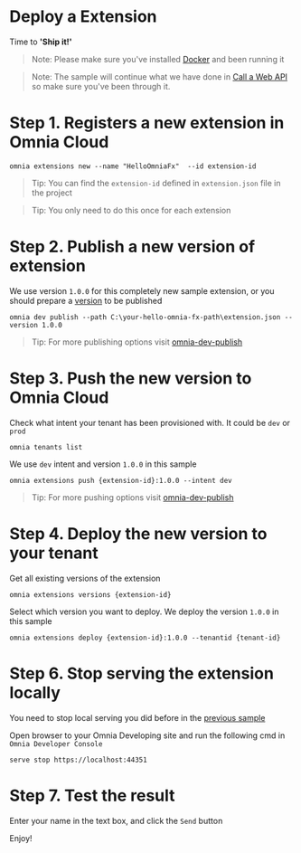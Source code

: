 # Deploy a Extension

Time to **'Ship it!'**

>Note: Please make sure you've installed [Docker](https://github.com/preciofishbone/OmniaFx/tree/master/docs/tutorials/getting-started#docker) and been running it

>Note: The sample will continue what we have done in [Call a Web API](https://github.com/preciofishbone/OmniaFx/tree/master/docs/tutorials/first-extension/call-web-api) so make sure you've been through it.

# Step 1. Registers a new extension in Omnia Cloud

```
omnia extensions new --name "HelloOmniaFx"  --id extension-id
```

>Tip: You can find the `extension-id` defined in `extension.json` file in the project

>Tip: You only need to do this once for each extension

# Step 2. Publish a new version of extension

We use version `1.0.0` for this completely new sample extension, or you should prepare a [version](https://github.com/preciofishbone/OmniaFx/tree/master/docs/cli#versioning-reference) to be published


```
omnia dev publish --path C:\your-hello-omnia-fx-path\extension.json --version 1.0.0
```

>Tip: For more publishing options visit [omnia-dev-publish](https://github.com/preciofishbone/OmniaFx/tree/master/docs/cli#omnia-dev-publish)

# Step 3. Push the new version to Omnia Cloud

Check what intent your tenant has been provisioned with. It could be `dev` or `prod`

```
omnia tenants list
```

We use `dev` intent and version `1.0.0` in this sample

```
omnia extensions push {extension-id}:1.0.0 --intent dev
```

>Tip: For more pushing options visit [omnia-dev-publish](https://github.com/preciofishbone/OmniaFx/tree/master/docs/cli#omnia-extensions-push)

# Step 4. Deploy the new version to your tenant

Get all existing versions of the extension

```
omnia extensions versions {extension-id}
```

Select which version you want to deploy. We deploy the version `1.0.0` in this sample

```
omnia extensions deploy {extension-id}:1.0.0 --tenantid {tenant-id}
```

# Step 6. Stop serving the extension locally

You need to stop local serving you did before in the [previous sample](https://github.com/preciofishbone/OmniaFx/tree/master/docs/tutorials/first-extension/create-extension#step-5-serve-the-extension-locally)

Open browser to your Omnia Developing site and run the following cmd in `Omnia Developer Console`


```
serve stop https://localhost:44351
```

# Step 7. Test the result

Enter your name in the text box, and click the `Send` button

Enjoy!